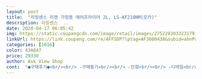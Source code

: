 ```yaml
---
layout: post 
title:  "리빙센스 리젠 가정용 에어프라이어 2L, LS-AF218NM(모카)" 
description: 리빙센스  ..
date: 2020-04-17 06:05:42 
img: https://static.coupangcdn.com/image/retail/images/275228203323179-157168e0-ccd8-4ca1-8725-e39fe90296d9.jpg 
linkUrl: https://link.coupang.com/re/AFFSDP?lptag=AF3600438&subid=ahnPublicAsk&pageKey=180342750&itemId=516474999&vendorItemId=4331711107&traceid=V0-113-7cf305d19a15da9a 
categories: [1016] 
color: 43A047 
price: 29330 
author: Ask View Shop 
cont:  "●구매후기●<br/><br/> -구매동기<br/><br/> -단점<br/><br/> -디테일<br/><br/> -사용법<br/><br/> -사용후기<br/><br/> -주의사항<br/>1.<br/> 배송<br/>2.<br/>상품<br/>2리터라기엔 너무 커... <br/>.<br/><br/>3.<br/> 냄새<br/>4.<br/> 사용후기<br/>결과는 만족! 치즈스틱이 노릇한 색이 나오지 않아 걱정했는데 확인해보니 다 익었네요.<br/> 다음엔 오일을 바르고 해봐야겠어요! 감자튀김은 오일이 없어도 바삭하게 됐어요.<br/> 오일없이 돌릴땐 기름에 튀기는 것보다 바삭함이 떨어집니다.<br/><br/>고구마를 구워먹는것도 종이호일 다 태워먹고 지옥의 고구마를 만들어냈었는데<br/>고양이랑 좀 놀다보니 끝났어요<br/>기계를 가동할때 머리와 손잡이를 제외한 기계 전체가 뜨거워지니 어린이가 있는 가정집은 사용에 주의하세요! 기계는 데일정도로 뜨겁진 않지만 열기가 나오는 구멍에 손을 데면 화상을 입을 수 있습니다.<br/><br/>기기전체가 뜨거워져서 손잡이를 잡아 당길때 화상에 주의해야한다.<br/> 벽지를 태우고 싶지 않다면 열기가 나오는 구멍이 벽에 닿지 않도록 기계를 옆으로 놓고 사용해야하며 음식냄새가 많이 풍겨서 창문을 열어서 환기하거나 주방에 있는 후앙을 켜야한다.<br/> 손잡이에 흠집이 있거나 마감이 아쉽다.<br/><br/>담엔 만두 도전!<br/>먼저 기계냄새난다고하길래 200도로 10분 돌리고 집에 있는 튀김을 10분 동안 돌려봤어요.<br/><br/>배송은 엄청 빨리 왔습니다.<br/><br/>별로 안시끄러워요<br/>사실 사기전에 후기에 기계 냄새가 심하다는 글이 있어서 걱정했었는데 제가 받은 제품은 냄새 하나도 없었고요 아 물론 처음 받았을때는 기계 냄새 났었는데 씻고 쓴 후에는 하나도 없었습니다.<br/> 물론 주관적인 내용이니까 예민하신분들 아니면 상관없을것 같다는 저의 개인적인 의견입니다.<br/><br/>생각보다 좀 커요<br/>에어프라이어 돌리니까 호일도 안태우고 깔끔하고<br/>온도 조절하는 머리부분에 바람이 들어가는 여유공간이 있고 찬공기가 나와요.<br/> 기계의 후면과 바닥 모서리에는 열기가 나오는 구멍이 있어요.<br/> 2L사이즈인데 기기전체 크기는 꽤 커요.<br/> 투룸에 사는 2인가구인데 5인용 밥솥보다 키가 크네요.<br/> 치킨 반마리 넣으면 꽉차는 크기에요.<br/> 무게는 적당히 무거운 편이고 여자 혼자 들고 나르는것도 괜찮아요.<br/><br/>정말... <br/>.<br/> 잘샀다고 생각해요<br/>제가 받기 전에 전화도 못 받고 짐도 부재중이였는데 엄청 빨리왔습니다.<br/> 제주도여서 당연히 주말 지나고 받을줄알았는데 3일 전에 왔나 3일정도 전에 받은것 같습니다.<br/><br/>조작이 간단해서 설명서 대충 읽어도 사용 가능해요<br/>집에 전기오븐이 있는데 예열해서 써야하는 번거로움과 집게로 팬을 넣고 뺄때 화상의 위험이 있어서 베이킹 외에는 거의 사용을 못 하고 있었어요.<br/> 거기다 튀김요리는 오일을 너무 많이 소비되고 치즈스틱은 너무 잘 터져서 고민이었어요.<br/> 저렴이를 찾다가 디자인까지 마음에 들어서 주문했는데 잘 한것같아요.<br/> 별은 안정성 때문에 하나 뺄게요~<br/>처음에 사고 쓰다 말줄알았는데 요즘 매일매일 써요 생선부터 냉동 식품, 피자, 기타등등 너무 편해요.<br/>.<br/> 설거지도 종이 호일 쓰니까 자주 않해도되구 개꿀.<br/>.<br/> 너무 좋습니다.<br/><br/>타이머만 돌리면 바로 작동하고 내용물 확인을 위해 중간에 손잡이를 당기면 자동으로 작동을 멈춥니다(타이머는돌아가요).<br/><br/>혼자 쓸거여서 크기도 작고 혼자 쓰기 좋고 많이 않쓸까 싶어서 저렴한가 찾고 있었는데 이 제품보고 고민하다가 후기가 나쁘지 않아서 구매했는데 생각보다 너무 만족합니다.<br/>.<br/> 히어로.<br/>.<br/> 일단 색이 아이보리에 살짝 회색 두발을 떨어트린 색상이고요 재질이 당연히 때타거나 하는 재질이 아니라서 너무너무 만족합니다.<br/> 주방이 하얀색이여서 너무 잘어울이고 기계 고장이나 하자 1도 없습니다.<br/> 안에 크기는 딱 제가 생각했던 크기에요.<br/> 너무 작지 않을까 조금 걱정했었는데 저는 혼자 쓸거여서 그런가 크기는 딱적당했어요.<br/> 오히려 혼자 조금씩 뭘 해먹기에 좀 넓게 느껴지기도 합니다.<br/><br/><br/> -구매동기<br/><br/> -단점<br/><br/> -디테일<br/><br/> -사용법<br/><br/> -사용후기<br/><br/> -주의사항<br/>1.<br/> 배송<br/>2.<br/>상품<br/>2리터라기엔 너무 커... <br/>.<br/><br/>3.<br/> 냄새<br/>4.<br/> 사용후기<br/>결과는 만족! 치즈스틱이 노릇한 색이 나오지 않아 걱정했는데 확인해보니 다 익었네요.<br/> 다음엔 오일을 바르고 해봐야겠어요! 감자튀김은 오일이 없어도 바삭하게 됐어요.<br/> 오일없이 돌릴땐 기름에 튀기는 것보다 바삭함이 떨어집니다.<br/><br/>고구마를 구워먹는것도 종이호일 다 태워먹고 지옥의 고구마를 만들어냈었는데<br/>고양이랑 좀 놀다보니 끝났어요<br/>기계를 가동할때 머리와 손잡이를 제외한 기계 전체가 뜨거워지니 어린이가 있는 가정집은 사용에 주의하세요! 기계는 데일정도로 뜨겁진 않지만 열기가 나오는 구멍에 손을 데면 화상을 입을 수 있습니다.<br/><br/>기기전체가 뜨거워져서 손잡이를 잡아 당길때 화상에 주의해야한다.<br/> 벽지를 태우고 싶지 않다면 열기가 나오는 구멍이 벽에 닿지 않도록 기계를 옆으로 놓고 사용해야하며 음식냄새가 많이 풍겨서 창문을 열어서 환기하거나 주방에 있는 후앙을 켜야한다.<br/> 손잡이에 흠집이 있거나 마감이 아쉽다.<br/><br/>담엔 만두 도전!<br/>먼저 기계냄새난다고하길래 200도로 10분 돌리고 집에 있는 튀김을 10분 동안 돌려봤어요.<br/><br/>배송은 엄청 빨리 왔습니다.<br/><br/>별로 안시끄러워요<br/>사실 사기전에 후기에 기계 냄새가 심하다는 글이 있어서 걱정했었는데 제가 받은 제품은 냄새 하나도 없었고요 아 물론 처음 받았을때는 기계 냄새 났었는데 씻고 쓴 후에는 하나도 없었습니다.<br/> 물론 주관적인 내용이니까 예민하신분들 아니면 상관없을것 같다는 저의 개인적인 의견입니다.<br/><br/>생각보다 좀 커요<br/>에어프라이어 돌리니까 호일도 안태우고 깔끔하고<br/>온도 조절하는 머리부분에 바람이 들어가는 여유공간이 있고 찬공기가 나와요.<br/> 기계의 후면과 바닥 모서리에는 열기가 나오는 구멍이 있어요.<br/> 2L사이즈인데 기기전체 크기는 꽤 커요.<br/> 투룸에 사는 2인가구인데 5인용 밥솥보다 키가 크네요.<br/> 치킨 반마리 넣으면 꽉차는 크기에요.<br/> 무게는 적당히 무거운 편이고 여자 혼자 들고 나르는것도 괜찮아요.<br/><br/>정말... <br/>.<br/> 잘샀다고 생각해요<br/>제가 받기 전에 전화도 못 받고 짐도 부재중이였는데 엄청 빨리왔습니다.<br/> 제주도여서 당연히 주말 지나고 받을줄알았는데 3일 전에 왔나 3일정도 전에 받은것 같습니다.<br/><br/>조작이 간단해서 설명서 대충 읽어도 사용 가능해요<br/>집에 전기오븐이 있는데 예열해서 써야하는 번거로움과 집게로 팬을 넣고 뺄때 화상의 위험이 있어서 베이킹 외에는 거의 사용을 못 하고 있었어요.<br/> 거기다 튀김요리는 오일을 너무 많이 소비되고 치즈스틱은 너무 잘 터져서 고민이었어요.<br/> 저렴이를 찾다가 디자인까지 마음에 들어서 주문했는데 잘 한것같아요.<br/> 별은 안정성 때문에 하나 뺄게요~<br/>처음에 사고 쓰다 말줄알았는데 요즘 매일매일 써요 생선부터 냉동 식품, 피자, 기타등등 너무 편해요.<br/>.<br/> 설거지도 종이 호일 쓰니까 자주 않해도되구 개꿀.<br/>.<br/> 너무 좋습니다.<br/><br/>타이머만 돌리면 바로 작동하고 내용물 확인을 위해 중간에 손잡이를 당기면 자동으로 작동을 멈춥니다(타이머는돌아가요).<br/><br/>혼자 쓸거여서 크기도 작고 혼자 쓰기 좋고 많이 않쓸까 싶어서 저렴한가 찾고 있었는데 이 제품보고 고민하다가 후기가 나쁘지 않아서 구매했는데 생각보다 너무 만족합니다.<br/>.<br/> 히어로.<br/>.<br/> 일단 색이 아이보리에 살짝 회색 두발을 떨어트린 색상이고요 재질이 당연히 때타거나 하는 재질이 아니라서 너무너무 만족합니다.<br/> 주방이 하얀색이여서 너무 잘어울이고 기계 고장이나 하자 1도 없습니다.<br/> 안에 크기는 딱 제가 생각했던 크기에요.<br/> 너무 작지 않을까 조금 걱정했었는데 저는 혼자 쓸거여서 그런가 크기는 딱적당했어요.<br/> 오히려 혼자 조금씩 뭘 해먹기에 좀 넓게 느껴지기도 합니다.<br/><br/>" 
---
```

